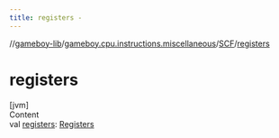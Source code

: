```yaml
---
title: registers -
---
```

//[gameboy-lib](../../index.md)/[gameboy.cpu.instructions.miscellaneous](../index.md)/[SCF](index.md)/[registers](registers.md)



# registers  
[jvm]  
Content  
val [registers](registers.md): [Registers](../../gameboy.cpu/-registers/index.md)  



